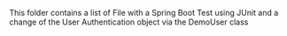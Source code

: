 This folder contains a list of File with a Spring Boot Test using JUnit and a change of the User Authentication object via the DemoUser class
